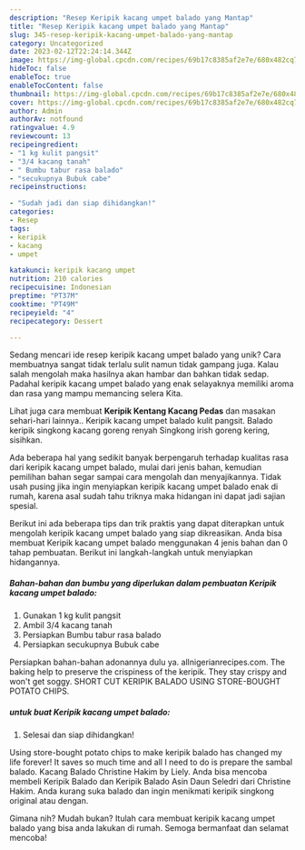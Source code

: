 ```yaml
---
description: "Resep Keripik kacang umpet balado yang Mantap"
title: "Resep Keripik kacang umpet balado yang Mantap"
slug: 345-resep-keripik-kacang-umpet-balado-yang-mantap
category: Uncategorized
date: 2023-02-12T22:24:14.344Z
image: https://img-global.cpcdn.com/recipes/69b17c8385af2e7e/680x482cq70/keripik-kacang-umpet-balado-foto-resep-utama.jpg
hideToc: false
enableToc: true
enableTocContent: false
thumbnail: https://img-global.cpcdn.com/recipes/69b17c8385af2e7e/680x482cq70/keripik-kacang-umpet-balado-foto-resep-utama.jpg
cover: https://img-global.cpcdn.com/recipes/69b17c8385af2e7e/680x482cq70/keripik-kacang-umpet-balado-foto-resep-utama.jpg
author: Admin
authorAv: notfound
ratingvalue: 4.9
reviewcount: 13
recipeingredient:
- "1 kg kulit pangsit"
- "3/4 kacang tanah"
- " Bumbu tabur rasa balado"
- "secukupnya Bubuk cabe"
recipeinstructions:

- "Sudah jadi dan siap dihidangkan!"
categories:
- Resep
tags:
- keripik
- kacang
- umpet

katakunci: keripik kacang umpet 
nutrition: 210 calories
recipecuisine: Indonesian
preptime: "PT37M"
cooktime: "PT49M"
recipeyield: "4"
recipecategory: Dessert

---
```





Sedang mencari ide resep keripik kacang umpet balado yang unik? Cara membuatnya sangat tidak terlalu sulit namun tidak gampang juga. Kalau salah mengolah maka hasilnya akan hambar dan bahkan tidak sedap. Padahal keripik kacang umpet balado yang enak selayaknya memiliki aroma dan rasa yang mampu memancing selera Kita.





Lihat juga cara membuat **Keripik Kentang Kacang Pedas** dan masakan sehari-hari lainnya.. Keripik kacang umpet balado kulit pangsit. Balado keripik singkong kacang goreng renyah Singkong irish goreng kering, sisihkan.

Ada beberapa hal yang sedikit banyak berpengaruh terhadap kualitas rasa dari keripik kacang umpet balado, mulai dari jenis bahan, kemudian pemilihan bahan segar sampai cara mengolah dan menyajikannya. Tidak usah pusing jika ingin menyiapkan keripik kacang umpet balado enak di rumah, karena asal sudah tahu triknya maka hidangan ini dapat jadi sajian spesial.






Berikut ini ada beberapa tips dan trik praktis yang dapat diterapkan untuk mengolah keripik kacang umpet balado yang siap dikreasikan. Anda bisa membuat Keripik kacang umpet balado menggunakan 4 jenis bahan dan 0 tahap pembuatan. Berikut ini langkah-langkah untuk menyiapkan hidangannya.

<!--inarticleads1-->

##### Bahan-bahan dan bumbu yang diperlukan dalam pembuatan Keripik kacang umpet balado:

1. Gunakan 1 kg kulit pangsit
1. Ambil 3/4 kacang tanah
1. Persiapkan  Bumbu tabur rasa balado
1. Persiapkan secukupnya Bubuk cabe


Persiapkan bahan-bahan adonannya dulu ya. allnigerianrecipes.com. The baking help to preserve the crispiness of the keripik. They stay crispy and won&#39;t get soggy. SHORT CUT KERIPIK BALADO USING STORE-BOUGHT POTATO CHIPS. 

<!--inarticleads2-->

#####  untuk buat Keripik kacang umpet balado:


1. Selesai dan siap dihidangkan!

Using store-bought potato chips to make keripik balado has changed my life forever! It saves so much time and all I need to do is prepare the sambal balado. Kacang Balado Christine Hakim by Liely. Anda bisa mencoba membeli Keripik Balado dan Keripik Balado Asin Daun Seledri dari Christine Hakim. Anda kurang suka balado dan ingin menikmati keripik singkong original atau dengan. 

Gimana nih? Mudah bukan? Itulah cara membuat keripik kacang umpet balado yang bisa anda lakukan di rumah. Semoga bermanfaat dan selamat mencoba!
